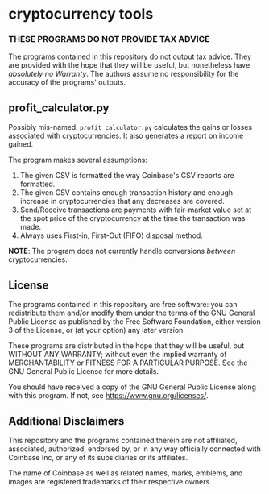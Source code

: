 # cryptocurrency tools

### THESE PROGRAMS DO NOT PROVIDE TAX ADVICE
The programs contained in this repository do not output tax advice.
They are provided with the hope that they will be useful, but
nonetheless have _absolutely no Warranty_.  The authors assume no
responsibility for the accuracy of the programs' outputs.

## profit_calculator.py
Possibly mis-named, `profit_calculator.py` calculates the gains or losses
associated with cryptocurrencies.  It also generates a report on
income gained.

The program makes several assumptions:

1. The given CSV is formatted the way Coinbase's CSV reports are
   formatted.
2. The given CSV contains enough transaction history and enough
   increase in cryptocurrencies that any decreases are covered.
3. Send/Receive transactions are payments with fair-market value set
   at the spot price of the cryptocurrency at the time the transaction
   was made.
4. Always uses First-in, First-Out (FIFO) disposal method.

**NOTE**: The program does not currently handle conversions *between*
cryptocurrencies.

## License

The programs contained in this repository are free software: you can
redistribute them and/or modify them under the terms of the GNU
General Public License as published by the Free Software Foundation,
either version 3 of the License, or (at your option) any later
version.

These programs are distributed in the hope that they will be useful,
but WITHOUT ANY WARRANTY; without even the implied warranty of
MERCHANTABILITY or FITNESS FOR A PARTICULAR PURPOSE.  See the GNU
General Public License for more details.

You should have received a copy of the GNU General Public License
along with this program.  If not, see <https://www.gnu.org/licenses/>.

## Additional Disclaimers

This repository and the programs contained therein are not affiliated,
associated, authorized, endorsed by, or in any way officially
connected with Coinbase Inc, or any of its subsidiaries or its
affiliates.

The name of Coinbase as well as related names, marks, emblems, and
images are registered trademarks of their respective owners.
